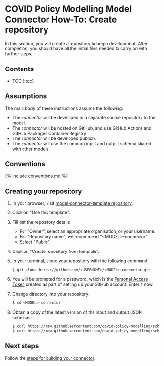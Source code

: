 # COVID Policy Modelling Model Connector How-To: Create repository

In this section, you will create a repository to begin development.
After completion, you should have all the initial files needed to carry on with further steps.

## Contents

* TOC
{:toc}

## Assumptions

The main body of these instructions assume the following:

* The *connector* will be developed in a separate source repository to the model.
* The *connector* will be hosted on GitHub, and use GitHub Actions and GitHub Packages Container Registry
* The *connector* will be developed publicly.
* The *connector* will use the common input and output schema shared with other models.

## Conventions

{% include conventions.md %}

## Creating your repository

1. In your browser, visit [model-connector-template repository](https://github.com/covid-policy-modelling/model-connector-template).

1. Click on "Use this template".

1. Fill out the repository details:
    * For "Owner", select an appropriate organisation, or your username.
    * For "Repository name", we recommend "&lt;MODEL&gt;-connector"
    * Select "Public".

1. Click on "Create repository from template".

1. In your terminal, clone your repository with the following command:

   ```bash
   $ git clone https://github.com/<USERNAME>/<MODEL>-connector.git
   ```

1. You will be prompted for a password, which is the [Personal Access Token](https://docs.github.com/en/authentication/keeping-your-account-and-data-secure/creating-a-personal-access-token) created as part of setting up your GitHub account.
   Enter it now.

1. Change directory into your repository:

   ```bash
   $ cd <MODEL>-connector
   ```

1. Obtain a copy of the latest version of the input and output JSON schemas:

   ```bash
   $ curl https://raw.githubusercontent.com/covid-policy-modelling/schemas/main/schema/input-common.json -o input-schema.json
   $ curl https://raw.githubusercontent.com/covid-policy-modelling/schemas/main/schema/output-common.json -o output-schema.json
   ```
## Next steps

Follow the [steps for building your connector](build.md).
